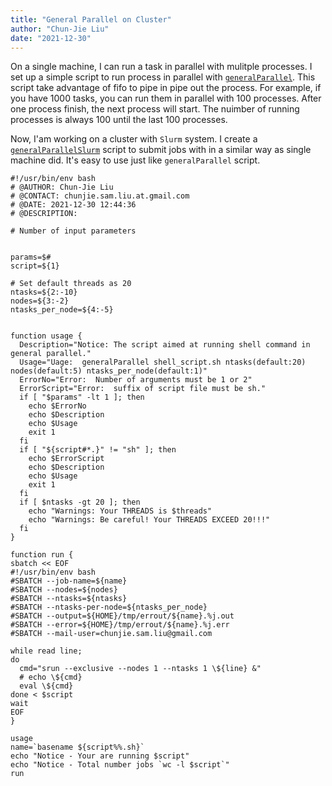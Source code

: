 ```yaml
---
title: "General Parallel on Cluster"
author: "Chun-Jie Liu"
date: "2021-12-30"
---
```


On a single machine, I can run a task in parallel with mulitple processes. I set up a simple script to run process in parallel with [`generalParallel`](https://github.com/chunjie-sam-liu/useful-scripts/blob/master/generalParallel). This script take advantage of fifo to pipe in pipe out the process. For example, if you have 1000 tasks, you can run them in parallel with 100 processes. After one process finish, the next process will start. The nuimber of running processes is always 100 until the last 100 processes.

Now, I'am working on a cluster with `Slurm` system. I create a [`generalParallelSlurm`](https://github.com/chunjie-sam-liu/useful-scripts/blob/master/generalParallelSlurm) script to submit jobs with in a similar way as single machine did. It's easy to use just like `generalParallel` script.

```
#!/usr/bin/env bash
# @AUTHOR: Chun-Jie Liu
# @CONTACT: chunjie.sam.liu.at.gmail.com
# @DATE: 2021-12-30 12:44:36
# @DESCRIPTION:

# Number of input parameters


params=$#
script=${1}

# Set default threads as 20
ntasks=${2:-10}
nodes=${3:-2}
ntasks_per_node=${4:-5}


function usage {
  Description="Notice: The script aimed at running shell command in general parallel."
  Usage="Uage:  generalParallel shell_script.sh ntasks(default:20) nodes(default:5) ntasks_per_node(default:1)"
  ErrorNo="Error:  Number of arguments must be 1 or 2"
  ErrorScript="Error:  suffix of script file must be sh."
  if [ "$params" -lt 1 ]; then
    echo $ErrorNo
    echo $Description
    echo $Usage
    exit 1
  fi
  if [ "${script#*.}" != "sh" ]; then
    echo $ErrorScript
    echo $Description
    echo $Usage
    exit 1
  fi
  if [ $ntasks -gt 20 ]; then
    echo "Warnings: Your THREADS is $threads"
    echo "Warnings: Be careful! Your THREADS EXCEED 20!!!"
  fi
}

function run {
sbatch << EOF
#!/usr/bin/env bash
#SBATCH --job-name=${name}
#SBATCH --nodes=${nodes}
#SBATCH --ntasks=${ntasks}
#SBATCH --ntasks-per-node=${ntasks_per_node}
#SBATCH --output=${HOME}/tmp/errout/${name}.%j.out
#SBATCH --error=${HOME}/tmp/errout/${name}.%j.err
#SBATCH --mail-user=chunjie.sam.liu@gmail.com

while read line;
do
  cmd="srun --exclusive --nodes 1 --ntasks 1 \${line} &"
  # echo \${cmd}
  eval \${cmd}
done < $script
wait
EOF
}

usage
name=`basename ${script%%.sh}`
echo "Notice - Your are running $script"
echo "Notice - Total number jobs `wc -l $script`"
run
```